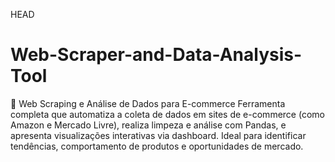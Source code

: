 HEAD
# Web-Scraper-and-Data-Analysis-Tool
🛒 Web Scraping e Análise de Dados para E-commerce  Ferramenta completa que automatiza a coleta de dados em sites de e-commerce (como Amazon e Mercado Livre), realiza limpeza e análise com Pandas, e apresenta visualizações interativas via dashboard. Ideal para identificar tendências, comportamento de produtos e oportunidades de mercado.

